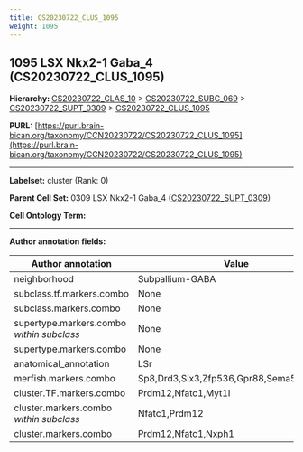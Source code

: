 ```yaml
---
title: CS20230722_CLUS_1095
weight: 1095
---
```

## 1095 LSX Nkx2-1 Gaba_4 (CS20230722_CLUS_1095)
<b>Hierarchy: </b>
[CS20230722_CLAS_10](../CS20230722_CLAS_10) >
[CS20230722_SUBC_069](../CS20230722_SUBC_069) >
[CS20230722_SUPT_0309](../CS20230722_SUPT_0309) >
[CS20230722_CLUS_1095](../CS20230722_CLUS_1095)

**PURL:** [https://purl.brain-bican.org/taxonomy/CCN20230722/CS20230722_CLUS_1095](https://purl.brain-bican.org/taxonomy/CCN20230722/CS20230722_CLUS_1095)

---


**Labelset:** cluster (Rank: 0)

**Parent Cell Set:** 0309 LSX Nkx2-1 Gaba_4 ([CS20230722_SUPT_0309](../CS20230722_SUPT_0309))



**Cell Ontology Term:** 

[MARKER GENES.]: #


---

[TRANSFERRED ANNOTATIONS.]: #


[AUTHOR ANNOTATION FIELDS.]: #


**Author annotation fields:**

| Author annotation | Value |
|-------------------|-------|
|neighborhood|Subpallium-GABA|
|subclass.tf.markers.combo|None|
|subclass.markers.combo|None|
|supertype.markers.combo _within subclass_|None|
|supertype.markers.combo|None|
|anatomical_annotation|LSr|
|merfish.markers.combo|Sp8,Drd3,Six3,Zfp536,Gpr88,Sema5a,Hs3st4|
|cluster.TF.markers.combo|Prdm12,Nfatc1,Myt1l|
|cluster.markers.combo _within subclass_|Nfatc1,Prdm12|
|cluster.markers.combo|Prdm12,Nfatc1,Nxph1|
